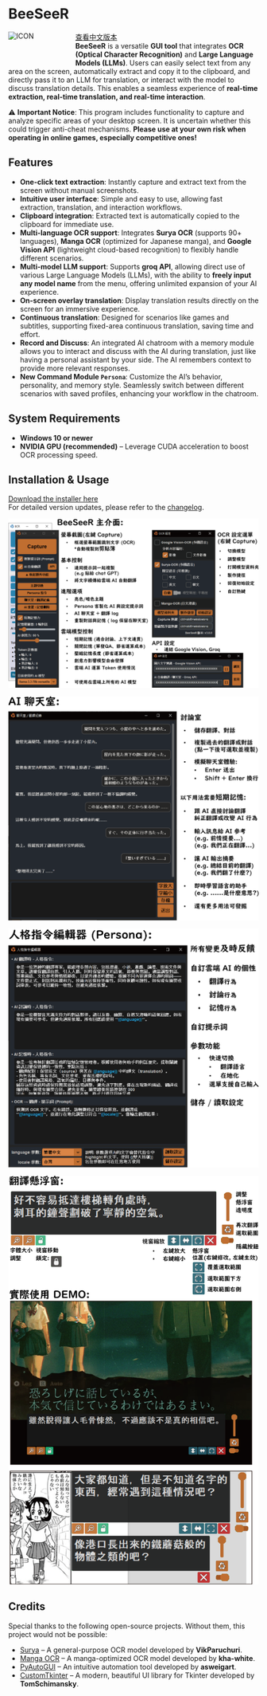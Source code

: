 # BeeSeeR
<img align="left" src="./icon/logo_dark.ico" alt="ICON" width="120" style="margin-right: 15px; margin-bottom: 50px;">  

[查看中文版本](./README.md)  
**BeeSeeR** is a versatile **GUI tool** that integrates **OCR (Optical Character Recognition)** and **Large Language Models (LLMs)**. Users can easily select text from any area on the screen, automatically extract and copy it to the clipboard, and directly pass it to an LLM for translation, or interact with the model to discuss translation details. This enables a seamless experience of **real-time extraction, real-time translation, and real-time interaction**.

⚠️ **Important Notice**: This program includes functionality to capture and analyze specific areas of your desktop screen. It is uncertain whether this could trigger anti-cheat mechanisms. **Please use at your own risk when operating in online games, especially competitive ones!**

## Features

- **One-click text extraction**: Instantly capture and extract text from the screen without manual screenshots.
- **Intuitive user interface**: Simple and easy to use, allowing fast extraction, translation, and interaction workflows.
- **Clipboard integration**: Extracted text is automatically copied to the clipboard for immediate use.
- **Multi-language OCR support**: Integrates **Surya OCR** (supports 90+ languages), **Manga OCR** (optimized for Japanese manga), and **Google Vision API** (lightweight cloud-based recognition) to flexibly handle different scenarios.
- **Multi-model LLM support**: Supports **groq API**, allowing direct use of various Large Language Models (LLMs), with the ability to **freely input any model name** from the menu, offering unlimited expansion of your AI experience.
- **On-screen overlay translation**: Display translation results directly on the screen for an immersive experience.
- **Continuous translation**: Designed for scenarios like games and subtitles, supporting fixed-area continuous translation, saving time and effort.
- **Record and Discuss**: An integrated AI chatroom with a memory module allows you to interact and discuss with the AI during translation, just like having a personal assistant by your side. The AI remembers context to provide more relevant responses.
- **New Command Module `Persona`**: Customize the AI’s behavior, personality, and memory style. Seamlessly switch between different scenarios with saved profiles, enhancing your workflow in the chatroom.

## System Requirements

- **Windows 10 or newer**
- **NVIDIA GPU (recommended)** – Leverage CUDA acceleration to boost OCR processing speed.

## Installation & Usage

[Download the installer here](https://github.com/KuoCT/BeeSeeR/releases/download/v3.0.0/BeeSeeR_300_installer.exe)  
For detailed version updates, please refer to the [changelog](./update_log.md).

![demo_1](./demo/demo_1.png)

![demo_2](./demo/demo_2.png)

![demo_3](./demo/demo_3.png)

![demo_4](./demo/demo_4.png)

## Credits

Special thanks to the following open-source projects. Without them, this project would not be possible:

- [Surya](https://github.com/VikParuchuri/surya) – A general-purpose OCR model developed by **VikParuchuri**.
- [Manga OCR](https://github.com/kha-white/manga-ocr) – A manga-optimized OCR model developed by **kha-white**.
- [PyAutoGUI](https://github.com/asweigart/pyautogui) – An intuitive automation tool developed by **asweigart**.
- [CustomTkinter](https://github.com/TomSchimansky/CustomTkinter) – A modern, beautiful UI library for Tkinter developed by **TomSchimansky**.
